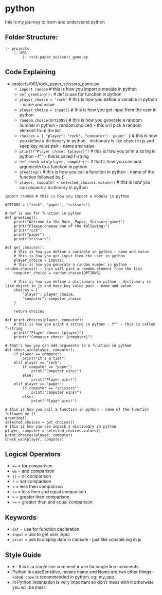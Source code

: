 # python

this is my journey to learn and understand python

## Folder Structure:

```
|- projects
    |- 001
        |- rock_paper_scissors_game.py
```

## Code Explaining

- projects/001/rock_paper_scissors_game.py
    - `import random` # this is how you import a module in python
    - `def greeting():` # def is use for function in python
    - `player_choice = 'rock'` # this is how you define a variable in python - name and value
    - `player_choice = input()` # this is how you get input from the user in python
    - `random.choice(OPTIONS)` # this is how you generate a random number in python - random.choice() - this will pick a random element from the list
    - `choices = { "player": 'rock', "computer": 'paper' }` # this is how you define a dictionary in python - dictionary is like object in js and keep key value pair - name and value
    - `print(f"Player chose: {player}")` # this is how you print a string in python - f"" - this is called f-string
    - `def check_win(player, computer):` # that's how you can add arguments to a function in python
    - `greeting()` # this is how you call a function in python - name of the function followed by ()
    - `player, computer = selected_choices.values()` # this is how you can unpack a dictionary in python
```
import random # this is how you import a module in python

OPTIONS = ["rock", "paper", "scissors"]

# def is use for function in python
def greeting():
    print("Welcome to the Rock, Paper, Scissors game!")
    print("Please choose one of the following:")
    print("rock")
    print("paper")
    print("scissors")

def get_choices():
    # this is how you define a variable in python - name and value
    # this is how you get input from the user in python
    player_choice = input()
    # this is how you generate a random number in python - random.choice() - this will pick a random element from the list
    computer_choice = random.choice(OPTIONS)

    # this is how you define a dictionary in python - dictionary is like object in js and keep key value pair - name and value
    choices = {
        "player": player_choice,
        "computer": computer_choice
    }

    return choices

def print_choices(player, computer):
    # this is how you print a string in python - f"" - this is called f-string
    print(f"Player chose: {player}")
    print(f"Computer chose: {computer}")

# that's how you can add arguments to a function in python
def check_win(player, computer):
    if player == computer:
        print("It's a tie!")
    elif player == "rock":
        if computer == "paper":
            print("Computer wins!")
        else:
            print("Player wins!")
    elif player == "paper":
        if computer == "scissors":
            print("Computer wins!")
        else:
            print("Player wins!")

# this is how you call a function in python - name of the function followed by ()
greeting()
selected_choices = get_choices()
# this is how you can unpack a dictionary in python
player, computer = selected_choices.values()
print_choices(player, computer)
check_win(player, computer)
```

## Logical Operators
- `==` = for comparison
- `&&` = and comparison
- `||` = or comparison
- `!` = not comparison
- `<` = less then comparison
- `<=` = less then and equal comparison
- `>` = greater then comparison
- `>=` = greater then and equal comparison

## Keywords
- `def` = use for function declaration
- `input` = use to get user input
- `print` = use to display data in console - just like console.log in js

## Style Guide
- `#` - this is a single line comment = use for single line comments
- Python is caseSensitive, means name and Name are two other things - `kabab case` is recommended in python, eg: my_app.
- In Python indentation is very important so don't mess with it otherwise you will be mess
